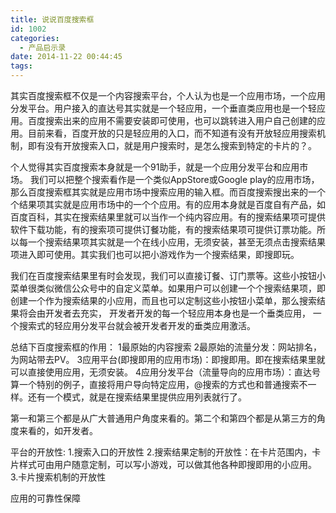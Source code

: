 ```yaml
---
title: 说说百度搜索框
id: 1002
categories:
  - 产品启示录
date: 2014-11-22 00:44:45
tags:
---
```


其实百度搜索框不仅是一个内容搜索平台，个人认为也是一个应用市场，一个应用分发平台。用户接入的直达号其实就是一个轻应用，一个垂直类应用也是一个轻应用。百度搜索出来的应用不需要安装即可使用，也可以跳转进入用户自己创建的应用。目前来看，百度开放的只是轻应用的入口，而不知道有没有开放轻应用搜索机制，即有没有开放搜索入口，就是用户搜索时，是怎么搜索到特定的卡片的？。

个人觉得其实百度搜索本身就是一个91助手，就是一个应用分发平台和应用市场。
我们可以把整个搜索看作是一个类似AppStore或Google play的应用市场，那么百度搜索框其实就是应用市场中搜索应用的输入框。而百度搜索搜出来的一个个结果项其实就是应用市场中的一个个应用。有的应用本身就是百度自有产品，如百度百科，其实在搜索结果里就可以当作一个纯内容应用。有的搜索结果项可提供软件下载功能，有的搜索项可提供订餐功能，有的搜索结果项可提供订票功能。所以每一个搜索结果项其实就是一个在线小应用，无须安装，甚至无须点击搜索结果项进入即可使用。其实我们也可以把小游戏作为一个搜索结果，即搜即玩。

我们在百度搜索结果里有时会发现，我们可以直接订餐、订门票等。这些小按钮小菜单很类似微信公众号中的自定义菜单。如果用户可以创建一个个搜索结果项，即创建一个作为搜索结果的小应用，而且也可以定制这些小按钮小菜单，那么搜索结果将会由开发者去充实， 开发者开发的每一个轻应用本身也是一个垂类应用， 一个搜索式的轻应用分发平台就会被开发者开发的垂类应用激活。

总结下百度搜索框的作用：
1最原始的内容搜索
2最原始的流量分发：网站排名，为网站带去PV。
3应用平台(即搜即用的应用市场)：即搜即用。即在搜索结果里就可以直接使用应用，无须安装。
4应用分发平台（流量导向的应用市场）：直达号算一个特别的例子，直接将用户导向特定应用，@搜索的方式也和普通搜索不一样。还有一个模式，就是在搜索结果里提供应用列表就行了。

第一和第三个都是从广大普通用户角度来看的。第二个和第四个都是从第三方的角度来看的，如开发者。

平台的开放性:
1.搜索入口的开放性
2.搜索结果定制的开放性：在卡片范围内，卡片样式可由用户随意定制，可以写小游戏，可以做其他各种即搜即用的小应用。
3.卡片搜索机制的开放性

应用的可靠性保障